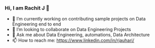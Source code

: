 ### Hi, I am Rachit J 👋

<!--
**rachitj/rachitj** is a ✨ _special_ ✨ repository because its `README.md` (this file) appears on your GitHub profile.
-->

- 🔭 I’m currently working on contributing  sample projects on Data Engineering end to end
- 👯 I’m looking to collaborate on Data Engineering Projects
- 💬 Ask me about Data Engineering, automations, Data Architecture
- 📫 How to reach me: https://www.linkedin.com/in/rjauhari/

